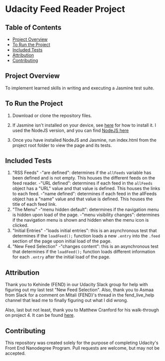 # Udacity Feed Reader Project

## Table of Contents

* [Project Overview](#projectoverview)
* [To Run the Project](#toruntheproject)
* [Included Tests](#includedtests)
* [Attribution](#attribution)
* [Contributing](#contributing)


## Project Overview

To implement learned skills in writing and executing a Jasmine test suite.

## To Run the Project

1. Download or clone the repository files.
2. If Jasmine isn't installed on your device, see [here](https://jasmine.github.io/setup/nodejs.html) for how to install it. I used the NodeJS version, and you can find [NodeJS here](https://nodejs.org/)

3. Once you have installed NodeJS and Jasmine, run index.html from the project root folder to view the page and its tests.

## Included Tests

1. "RSS Feeds"
   -"are defined": determines if the `allFeeds` variable has been defined and is not empty. This houses the different feeds on the feed reader.
   -"URL defined": determines if each feed in the `allFeeds` object has a "URL" value and that value is defined. This houses the links to each feed.
   -"name defined": determines if each feed in the allFeeds object has a "name" value and that value is defined. This houses the title of each feed link.
2. "The Menu"
   -"menu hidden default": determines if the navigation menu is hidden upon load of the page.
   -"menu visibility changes": determines if the navigation menu is shown and hidden when the menu icon is clicked.
3. "Initial Entries"
   -"loads initial entries": this is an asynchronous test that determines if the `loadFeed();` function loads a new `.entry` into the `.feed` section of the page upon initial load of the page.
4. "New Feed Selection"
   -"changes content": this is an asynchronous test that determines if the `loadFeed();` function loads different information for each `.entry` after the initial load of the page.

## Attribution

Thank you to Kehinde (FEND) in our Udacity Slack group for help with figuring out my last test "New Feed Selection". Also, thank you to Asmaa from Slack for a comment on Mitali {FEND}'s thread in the fend_live_help channel that lead me to finally figuring out what I did wrong.

Also, last but not least, thank you to Matthew Cranford for his walk-through on project 4. It can be found [here](https://matthewcranford.com/feed-reader-walkthrough-part-1-starter-code/).


## Contributing

This repository was created solely for the purpose of completing Udacity's Front End Nanodegree Program. Pull requests are welcome, but may not be accepted.